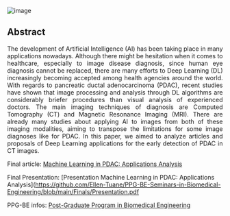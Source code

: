 ![image](https://user-images.githubusercontent.com/75332447/210611332-490ee369-49a1-40f7-bbf5-83437d28d671.png)

## Abstract 

<p align="justify">The development of Artificial Intelligence (AI) has been taking place in many applications nowadays. Although there might be hesitation when it comes to healthcare, especially to image disease diagnosis, since human eye diagnosis cannot be replaced, there are many efforts to Deep Learning (DL) increasingly becoming accepted among health agencies around the world. With regards to pancreatic ductal adenocarcinoma (PDAC), recent studies have shown that image processing and analysis through DL algorithms are considerably briefer procedures than visual analysis of experienced doctors. The main imaging techniques of diagnosis are Computed Tomography (CT) and Magnetic Resonance Imaging (MRI). There are already many studies about applying AI to images from both of these imaging modalities, aiming to transpose the limitations for some image diagnoses like for PDAC. In this paper, we aimed to analyze articles and proposals of Deep Learning applications for the early detection of PDAC in CT images.</p>

Final article: [Machine Learning in PDAC: Applications Analysis](https://github.com/Ellen-Tuane/PPG-BE-Seminars-in-Biomedical-Engineering/blob/main/Finals/Articles_Machine%20Learning%20in%20PDAC%20-%20Applications%20Analysis.pdf)

Final Presentation: [Presentation Machine Learning in PDAC: Applications Analysis](https://github.com/Ellen-Tuane/PPG-BE-Seminars-in-Biomedical-Engineering/blob/main/Finals/Presentation.pdf


PPG-BE infos: [Post-Graduate Program in Biomedical Engineering](https://ppgeb.sites.unifesp.br/)

